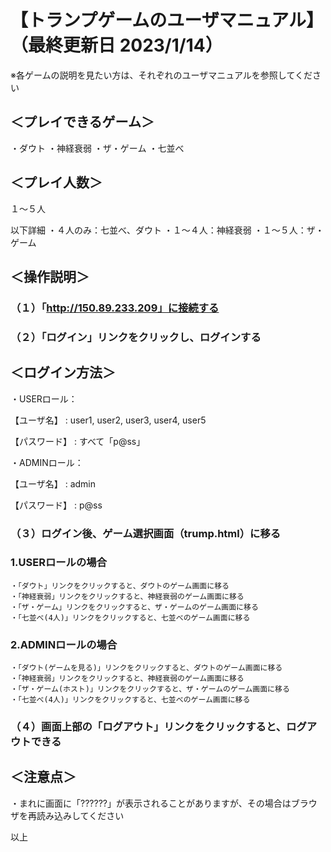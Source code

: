 # 【トランプゲームのユーザマニュアル】（最終更新日 2023/1/14）
※各ゲームの説明を見たい方は、それぞれのユーザマニュアルを参照してください

## ＜プレイできるゲーム＞
・ダウト
・神経衰弱
・ザ・ゲーム
・七並べ


## ＜プレイ人数＞
１～５人

以下詳細
・４人のみ：七並べ、ダウト
・１～４人：神経衰弱
・１～５人：ザ・ゲーム


## ＜操作説明＞
### （１）「http://150.89.233.209」に接続する

### （２）「ログイン」リンクをクリックし、ログインする

## ＜ログイン方法＞
・USERロール：

【ユーザ名】 : user1, user2, user3, user4, user5

【パスワード】 : すべて「p@ss」

・ADMINロール：

【ユーザ名】 : admin

【パスワード】 : p@ss



### （３）ログイン後、ゲーム選択画面（trump.html）に移る

### 1.USERロールの場合
    ・「ダウト」リンクをクリックすると、ダウトのゲーム画面に移る
    ・「神経衰弱」リンクをクリックすると、神経衰弱のゲーム画面に移る
    ・「ザ・ゲーム」リンクをクリックすると、ザ・ゲームのゲーム画面に移る
    ・「七並べ(4人)」リンクをクリックすると、七並べのゲーム画面に移る

### 2.ADMINロールの場合
    ・「ダウト(ゲームを見る)」リンクをクリックすると、ダウトのゲーム画面に移る
    ・「神経衰弱」リンクをクリックすると、神経衰弱のゲーム画面に移る
    ・「ザ・ゲーム(ホスト)」リンクをクリックすると、ザ・ゲームのゲーム画面に移る
    ・「七並べ(4人)」リンクをクリックすると、七並べのゲーム画面に移る



### （４）画面上部の「ログアウト」リンクをクリックすると、ログアウトできる


## ＜注意点＞
・まれに画面に「??????」が表示されることがありますが、その場合はブラウザを再読み込みしてください

以上

